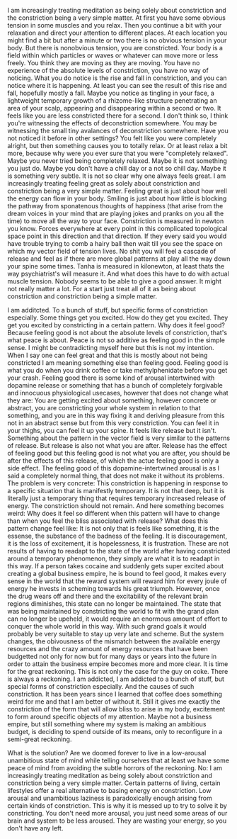 I am increasingly treating meditation as being solely about constriction and the constriction being a very simple matter. At first you have some obvious tension in some muscles and you relax. Then you continue a bit with your relaxation and direct your attention to different places. At each location you might find a bit but after a minute or two there is no obvious tension in your body. But there is nonobvious tension, you are constricted. Your body is a field within which particles or waves or whatever can move more or less freely. You think they are moving as they are moving. You have no experience of the absolute levels of constriction, you have no way of noticing. What you do notice is the rise and fall in constriction, and you can notice where it is happening. At least you can see the result of this rise and fall, hopefully mostly a fall. Maybe you notice as tingling in your face, a lightweight temporary growth of a rhizome-like structure penetrating an area of your scalp, appearing and disappearing within a second or two. It feels like you are less constricted there for a second. I don't think so, I think you're witnessing the effects of deconstriction somewhere. You may be witnessing the small tiny avalances of deconstriction somewhere. Have you not noticed it before in other settings? You felt like you were completely alright, but then something causes you to totally relax. Or at least relax a bit more, because why were you ever sure that you were "completely relaxed". Maybe you never tried being completely relaxed. Maybe it is not something you just do. Maybe you don't have a chill day or a not so chill day. Maybe it is something very subtle. It is not so clear why one always feels great. I am increasingly treating feeling great as solely about constriction and constriction being a very simple matter. Feeling great is just about how well the energy can flow in your body. Smiling is just about how little is blocking the pathway from sponatenous thoughts of happiness (that arise from the dream voices in your mind that are playing jokes and pranks on you all the time) to move all the way to your face. Constriction is measured in newton you know. Forces everywhere at every point in this complicated topological space point in this direction and that direction. If they every said you would have trouble trying to comb a hairy ball then wait till you see the space on which my vector field of tension lives. No shit you will feel a cascade of release and feel as if there are more global patterns at play all the way down your spine some times. Tanha is measured in kilonewton, at least thats the way psychiatrist's will measure it. And what does this have to do with actual muscle tension. Nobody seems to be able to give a good answer. It might not really matter a lot. For a start just treat all of it as being about constriction and constriction being a simple matter.

I am additcted. To a bunch of stuff, but specific forms of constriction especially. Some things get you excited. How do they get you excited. They get you excited by constricting in a certain pattern. Why does it feel good? Because feeling good is not about the absolute levels of constriction, that's what peace is about. Peace is not so additive as feeling good in the simple sense. I might be contradicting myself here but this is not my intention. When I say one can feel great and that this is mostly about not being constricted I am meaning something else than feeling good. Feeling good is what you do when you drink coffee or take methylphenidate before you get your crash. Feeling good there is some kind of arousal intertwined with dopamine release or something that has a bunch of completely forgivable and innocuous physiological usecases, however that does not change what they are: You are getting excited about something, however concrete or abstract, you are constricting your whole system in relation to that something, and you are in this way fixing it and deriving pleasure from this not in an abstract sense but from this very constriction. You can feel it in your thighs, you can feel it up your spine. It feels like release but it isn't. Something about the pattern in the vector field is very similar to the patterns of release. But release is also not what you are after. Release has the effect of feeling good but this feeling good is not what you are after, you should be after the effects of this release, of which the actue feeling good is only a side effect. The feeling good of this dopamine-intertwined arousal is as I said a completely normal thing, that does not make it without its problems. The problem is very concrete: This constriction is happening in response to a specific situation that is manifestly temporary. It is not that deep, but it is literally just a temporary thing that requires temporary increased release of energy. The constriction should not remain. And here something becomes weird: Why does it feel so different when this pattern will have to change than when you feel the bliss associated with release? What does this pattern change feel like: It is not only that is feels like something, it is the essense, the substance of the badness of the feeling. It is discouragement, it is the loss of excitement, it is hopelessness, it is frustration. These are not results of having to readapt to the state of the world after having constricted around a temporary phenomenon, they simply are what it is to readapt in this way. If a person takes cocaine and suddenly gets super excited about creating a global business empire, he is bound to feel good, it makes every sense in the world that the reward system will reward him for every joule of energy he invests in scheming towards his great triumph. However, once the drug wears off and there and the excitability of the relevant brain regions diminishes, this state can no longer be maintained. The state that was being maintained by constricting the world to fit with the grand plan can no longer be upeheld, it would require an enormous amount of effort to conquer the whole world in this way. With such grand goals it would probably be very suitable to stay up very late and scheme. But the system changes, the obivousness of the mismatch between the available energy resources and the crazy amount of energy resources that have been budgetted not only for now but for many days or years into the future in order to attain the business empire becomes more and more clear. It is time for the great reckoning. This is not only the case for the guy on coke. There is always a reckoning. I am addicted, I am addicted to a bunch of stuff, but special forms of constriction especially. And the causes of such constriction. It has been years since I learned that coffee does something weird for me and that I am better of without it. Still it gives me exactly the constriction of the form that will allow bliss to arise in my body, excitement to form around specific objects of my attention. Maybe not a business empire, but still something where my system is making an ambitious budget, is deciding to spend outside of its means, only to reconfigure in a semi-great reckoning.

What is the solution? Are we doomed forever to live in a low-arousal unambitious state of mind while telling ourselves that at least we have some peace of mind from avoiding the subtle horrors of the reckoning. No: I am increasingly treating meditation as being solely about constriction and constriction being a very simple matter. Certain patterns of living, certain lifestyles offer a real alternative to basing energy on constriction. Low arousal and unambitious laziness is paradoxically enough arising from certain kinds of constriction. This is why it is messed up to try to solve it by constricting. You don't need more arousal, you just need some areas of our brain and system to be less aroused. They are wasting your energy, so you don't have any left.